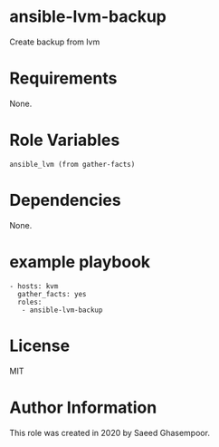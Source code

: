 # ansible-lvm-backup
Create backup from lvm
# Requirements
None.

# Role Variables
`ansible_lvm (from gather-facts)`

# Dependencies
None.


# example playbook
```
- hosts: kvm
  gather_facts: yes
  roles:
   - ansible-lvm-backup
```
# License
MIT

# Author Information
This role was created in 2020 by Saeed Ghasempoor.
